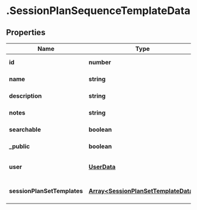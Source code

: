 # .SessionPlanSequenceTemplateData

## Properties

Name | Type | Description | Notes
------------ | ------------- | ------------- | -------------
**id** | **number** |  | [default to undefined]
**name** | **string** |  | [default to undefined]
**description** | **string** |  | [default to undefined]
**notes** | **string** |  | [default to undefined]
**searchable** | **boolean** |  | [default to undefined]
**_public** | **boolean** |  | [default to undefined]
**user** | [**UserData**](UserData.md) |  | [optional] [default to undefined]
**sessionPlanSetTemplates** | [**Array&lt;SessionPlanSetTemplateData&gt;**](SessionPlanSetTemplateData.md) |  | [optional] [default to undefined]

